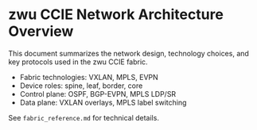 # zwu CCIE Network Architecture Overview

This document summarizes the network design, technology choices, and key protocols used in the zwu CCIE fabric.

- Fabric technologies: VXLAN, MPLS, EVPN
- Device roles: spine, leaf, border, core
- Control plane: OSPF, BGP-EVPN, MPLS LDP/SR
- Data plane: VXLAN overlays, MPLS label switching

See `fabric_reference.md` for technical details.
